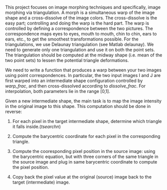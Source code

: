 This project focuses on image morphing techniques and specifically, image morphing via triangulation. A morph is a simultaneous warp of the image shape and a cross-dissolve of the image colors. The cross-dissolve is the easy part; controlling and doing the warp is the hard part. The warp is controlled by defining a correspondence between the two pictures. The correspondence maps eyes to eyes, mouth to mouth, chin to chin, ears to ears, etc., to get the smoothest transformations possible.  For the triangulations, we use Delaunay triangulation (see Matlab delaunay). We need to generate only one triangulation and use it on both the point sets. The triangulation should be computed at the midway shape (i.e. mean of the two point sets) to lessen the potential triangle deformations. 

We need to write a function that produces a warp between your two images using point correspondences. In particular, the two input images I and J are first warped into an intermediate shape configuration controlled by *warp_frac*, and then cross-dissolved according to *dissolve_frac*. For interpolation, both parameters lie in the range [0,1].

Given a new intermediate shape, the main task is to map the image intensity in the original image to this shape. This computation should be done in reverse:
 
1. For each pixel in the target intermediate shape, determine which triangle it falls inside.(*tsearchn*)

2. Compute the barycentric coordinate for each pixel in the corresponding triangle.

3. Compute the cooresponding pixel position in the source image: using the barycentric equation, but with three corners of the same triangle in the source image and plug in same barycentric coordinate to compute the pixel position.

4. Copy back the pixel value at the original (source) image back to the target (intermediate) image.
